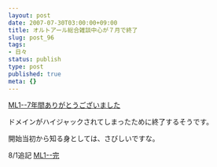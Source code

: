 ```yaml
---
layout: post
date: 2007-07-30T03:00:00+09:00
title: オルトアール総合雑談中心が７月で終了
slug: post_96
tags:
- 日々
status: publish
type: post
published: true
meta: {}
---
```

<a title="ML1--7年間ありがとうございました" href="http://www.alt-r.com/di/ml-2-1771.html">ML1--7年間ありがとうございました</a>

ドメインがハイジャックされてしまったために終了するそうです。

開始当初から知る身としては、さびしいですな。

<!--more-->
8/1追記
<a href="http://210.135.98.1/di/ml-2-1778.html" title="ML1--完">ML1--完</a>
